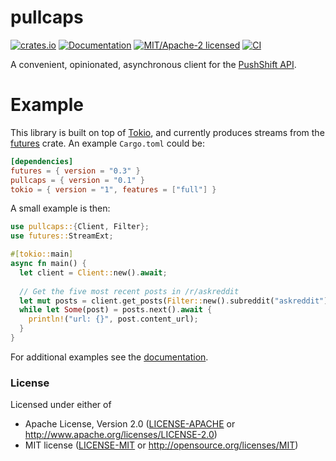 # pullcaps

[![crates.io](https://img.shields.io/crates/v/pullcaps.svg)](https://crates.io/crates/pullcaps)
[![Documentation](https://docs.rs/pullcaps/badge.svg)](https://docs.rs/pullcaps)
[![MIT/Apache-2 licensed](https://img.shields.io/crates/l/pullcaps.svg)](./LICENSE-APACHE)
[![CI](https://github.com/dcchut/pullcaps/workflows/CI/badge.svg)](https://github.com/dcchut/pullcaps/actions?query=workflow%3ACI)

A convenient, opinionated, asynchronous client for the [PushShift API](https://pushshift.io).

# Example

This library is built on top of [Tokio](https://tokio.rs/), and currently produces streams
from the [futures](https://rust-lang.github.io/futures-rs/) crate.  An example `Cargo.toml` could be:

```toml
[dependencies]
futures = { version = "0.3" }
pullcaps = { version = "0.1" }
tokio = { version = "1", features = ["full"] }
```

A small example is then:

```rust
use pullcaps::{Client, Filter};
use futures::StreamExt;

#[tokio::main]
async fn main() {
  let client = Client::new().await;
    
  // Get the five most recent posts in /r/askreddit
  let mut posts = client.get_posts(Filter::new().subreddit("askreddit")).take(5);
  while let Some(post) = posts.next().await {
    println!("url: {}", post.content_url);
  }
}
```

For additional examples see the [documentation](https://docs.rs/pullcaps).

### License
Licensed under either of
* Apache License, Version 2.0 ([LICENSE-APACHE](LICENSE-APACHE) or http://www.apache.org/licenses/LICENSE-2.0)
* MIT license ([LICENSE-MIT](LICENSE-MIT) or http://opensource.org/licenses/MIT)
